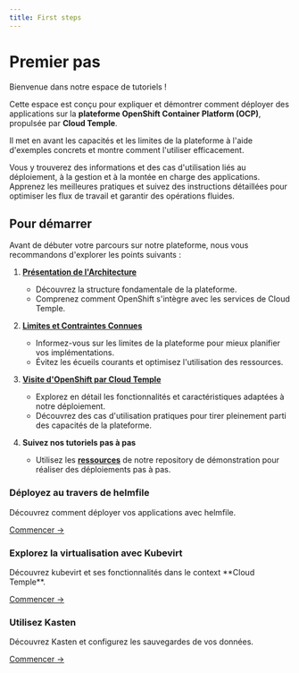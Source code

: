 ```yaml
---
title: First steps
---
```


# Premier pas

Bienvenue dans notre espace de tutoriels !

Cette espace est conçu pour expliquer et démontrer comment déployer des applications sur la **plateforme OpenShift Container Platform (OCP)**, propulsée par **Cloud Temple**.

Il met en avant les capacités et les limites de la plateforme à l'aide d'exemples concrets et montre comment l'utiliser efficacement.

Vous y trouverez des informations et des cas d'utilisation liés au déploiement, à la gestion et à la montée en charge des applications. Apprenez les meilleures pratiques et suivez des instructions détaillées pour optimiser les flux de travail et garantir des opérations fluides.

## Pour démarrer

Avant de débuter votre parcours sur notre plateforme, nous vous recommandons d'explorer les points suivants :

1. [**Présentation de l'Architecture**](../concepts.md#architecture-générale-de-la-plateforme)
   - Découvrez la structure fondamentale de la plateforme.
   - Comprenez comment OpenShift s'intègre avec les services de Cloud Temple.

2. [**Limites et Contraintes Connues**](../concepts.md#limites-actuelles-de-loffre-redhat-openshift-en-environnement-secnumcloud)
   - Informez-vous sur les limites de la plateforme pour mieux planifier vos implémentations.
   - Évitez les écueils courants et optimisez l'utilisation des ressources.

3. [**Visite d'OpenShift par Cloud Temple**](../quickstart.md)
   - Explorez en détail les fonctionnalités et caractéristiques adaptées à notre déploiement.
   - Découvrez des cas d'utilisation pratiques pour tirer pleinement parti des capacités de la plateforme.

4. **Suivez nos tutoriels pas à pas**
   - Utilisez les [**ressources**](https://github.com/Cloud-Temple/product-openshift-how-to/tree/main) de notre repository de démonstration pour réaliser des déploiements pas à pas.

<div class="card-grid">
  <div class="card">
    <h3>Déployez au travers de helmfile</h3>
    <p>Découvrez comment déployer vos applications avec helmfile.</p>
    <a href="deploy-through-helmfile" class="card-link">Commencer &rarr;</a>
  </div>
  <div class="card">
    <h3>Explorez la virtualisation avec Kubevirt</h3>
    <p>Découvrez kubevirt et ses fonctionnalités dans le context **Cloud Temple**.</p>
    <a href="deploy-vm-with-kubevirt" class="card-link">Commencer &rarr;</a>
  </div>
  <div class="card">
    <h3>Utilisez Kasten</h3>
    <p>Découvrez Kasten et configurez les sauvegardes de vos données.</p>
    <a href="using-kasten" class="card-link">Commencer &rarr;</a>
  </div>
</div>